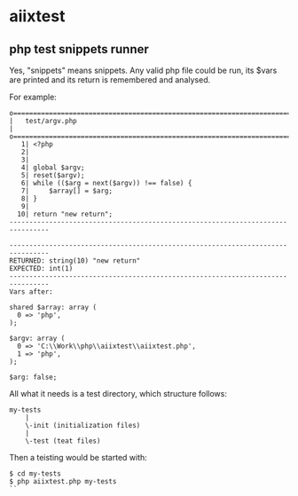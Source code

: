#  aiixtest

## php test snippets runner

Yes, "snippets" means snippets. Any valid php file could be run, its $vars
are printed and its return is remembered and analysed.

For example:
```
o==============================================================================o
|   test/argv.php                                                              |
o==============================================================================o
   1| <?php
   2|
   3|
   4| global $argv;
   5| reset($argv);
   6| while (($arg = next($argv)) !== false) {
   7|     $array[] = $arg;
   8| }
   9|
  10| return "new return";
--------------------------------------------------------------------------------

--------------------------------------------------------------------------------
RETURNED: string(10) "new return"
EXPECTED: int(1)
--------------------------------------------------------------------------------
Vars after:

shared $array: array (
  0 => 'php',
);

$argv: array (
  0 => 'C:\\Work\\php\\aiixtest\\aiixtest.php',
  1 => 'php',
);

$arg: false;
```

All what it needs is a test directory, which structure follows:
```
my-tests
    |
    \-init (initialization files)
    |
    \-test (teat files)
```
Then a teisting would be started with:
```
$ cd my-tests
$ php aiixtest.php my-tests
``